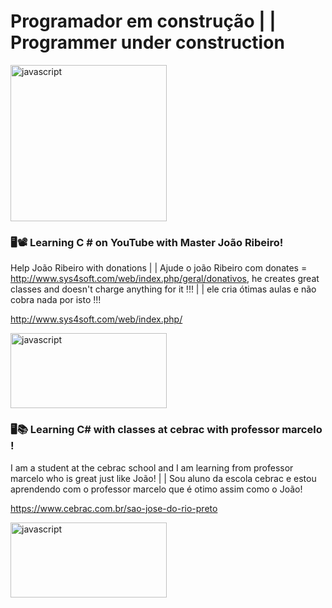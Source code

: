 # Programador em construção | | Programmer under construction


<img src="https://user-images.githubusercontent.com/70340981/94454234-00785c00-0188-11eb-886c-72a5c7b14d11.gif" alt="javascript" width="250" height="250"/>








### 🖥📽 Learning C # on YouTube with Master João Ribeiro!


Help João Ribeiro with donations | | Ajude o joão Ribeiro com donates = http://www.sys4soft.com/web/index.php/geral/donativos, he creates great classes and doesn't charge anything for it !!! | |  ele cria ótimas aulas e não cobra nada por isto !!!

http://www.sys4soft.com/web/index.php/


 <img src="http://www.sys4soft.com/web/assets/images/logotipo_pc.png" alt="javascript" width="250" height="120"/>


### 🖥📚 Learning C# with classes at cebrac with professor marcelo !

I am a student at the cebrac school and I am learning from professor marcelo who is great just like João! | | Sou aluno da escola cebrac e estou aprendendo com o professor marcelo que é otimo assim como o João!


https://www.cebrac.com.br/sao-jose-do-rio-preto



<img src="https://www.cebrac.com.br/view/unidade/img/logos/logo-cebrac.svg" alt="javascript" width="250" height="120"/>




